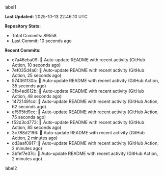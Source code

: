 
label1 
<!-- ACTIVITY_START -->
**Last Updated:** 2025-10-13 22:46:10 UTC

**Repository Stats:**
- Total Commits: 89558
- Last Commit: 10 seconds ago

**Recent Commits:**
- c7a46eba09: 🤖 Auto-update README with recent activity (GitHub Action, 10 seconds ago)
- 7ef035d4a6: 🤖 Auto-update README with recent activity (GitHub Action, 25 seconds ago)
- 574361f30a: 🤖 Auto-update README with recent activity (GitHub Action, 35 seconds ago)
- 3fb4ed612b: 🤖 Auto-update README with recent activity (GitHub Action, 48 seconds ago)
- 14721491cd: 🤖 Auto-update README with recent activity (GitHub Action, 62 seconds ago)
- ef595fd9cc: 🤖 Auto-update README with recent activity (GitHub Action, 75 seconds ago)
- f52d3cd773: 🤖 Auto-update README with recent activity (GitHub Action, 85 seconds ago)
- 3c788d2196: 🤖 Auto-update README with recent activity (GitHub Action, 2 minutes ago)
- cd3aaf0917: 🤖 Auto-update README with recent activity (GitHub Action, 2 minutes ago)
- 3bfef7e37c: 🤖 Auto-update README with recent activity (GitHub Action, 2 minutes ago)
<!-- ACTIVITY_END -->

label2

